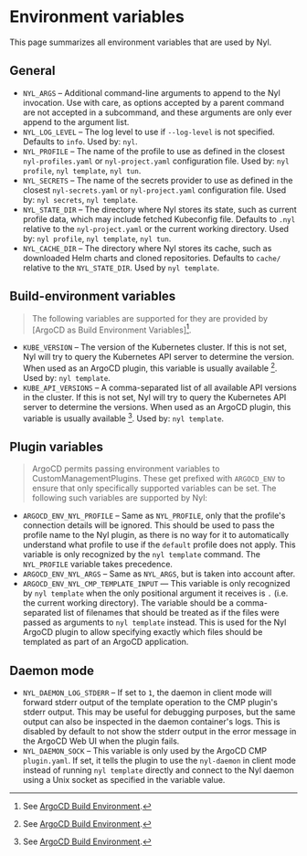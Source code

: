 # Environment variables

This page summarizes all environment variables that are used by Nyl.

## General

- `NYL_ARGS` &ndash; Additional command-line arguments to append to the Nyl invocation. Use with care, as options
  accepted by a parent command are not accepted in a subcommand, and these arguments are only ever append to the
  argument list.
- `NYL_LOG_LEVEL` &ndash; The log level to use if `--log-level` is not specified. Defaults to `info`. Used by: `nyl`.
- `NYL_PROFILE` &ndash; The name of the profile to use as defined in the closest `nyl-profiles.yaml` or
  `nyl-project.yaml` configuration file. Used by: `nyl profile`, `nyl template`, `nyl tun`.
- `NYL_SECRETS` &ndash; The name of the secrets provider to use as defined in the closest `nyl-secrets.yaml` or
  `nyl-project.yaml` configuration file. Used by: `nyl secrets`, `nyl template`.
- `NYL_STATE_DIR` &ndash; The directory where Nyl stores its state, such as current profile data, which may include
  fetched Kubeconfig file. Defaults to `.nyl` relative to the `nyl-project.yaml` or the current working directory.
  Used by: `nyl profile`, `nyl template`, `nyl tun`.
- `NYL_CACHE_DIR` &ndash; The directory where Nyl stores its cache, such as downloaded Helm charts and cloned
  repositories. Defaults to `cache/` relative to the `NYL_STATE_DIR`. Used by `nyl template`.

## Build-environment variables

> The following variables are supported for they are provided by [ArgoCD as Build Environment Variables][^ArgoBuildEnv].

- `KUBE_VERSION` &ndash; The version of the Kubernetes cluster. If this is not set, Nyl will try to query the Kubernetes
  API server to determine the version. When used as an ArgoCD plugin, this variable is usually available
  [^ArgoBuildEnv]. Used by: `nyl template`.
- `KUBE_API_VERSIONS` &ndash; A comma-separated list of all available API versions in the cluster. If this is not set,
  Nyl will try to query the Kubernetes API server to determine the versions. When used as an ArgoCD plugin, this
  variable is usually available [^ArgoBuildEnv]. Used by: `nyl template`.

## Plugin variables

> ArgoCD permits passing environment variables to CustomManagementPlugins. These get prefixed with `ARGOCD_ENV` to
> ensure that only specifically supported variables can be set. The following such variables are supported by Nyl:

- `ARGOCD_ENV_NYL_PROFILE` &ndash; Same as `NYL_PROFILE`, only that the profile's connection details will be ignored.
  This should be used to pass the profile name to the Nyl plugin, as there is no way for it to automatically understand
  what profile to use if the `default` profile does not apply. This variable is only recognized by the `nyl template`
  command. The `NYL_PROFILE` variable takes precedence.
- `ARGOCD_ENV_NYL_ARGS` &ndash; Same as `NYL_ARGS`, but is taken into account after.
- `ARGOCD_ENV_NYL_CMP_TEMPLATE_INPUT` &mdash; This variable is only recognized by `nyl template` when the only positional argument
  it receives is `.` (i.e. the current working directory). The variable should be a comma-separated list of filenames
  that should be treated as if the files were passed as arguments to `nyl template` instead. This is used for the Nyl
  ArgoCD plugin to allow specifying exactly which files should be templated as part of an ArgoCD application.

[^ArgoBuildEnv]: See [ArgoCD Build Environment](https://argo-cd.readthedocs.io/en/stable/user-guide/build-environment/).

## Daemon mode

- `NYL_DAEMON_LOG_STDERR` &ndash; If set to `1`, the daemon in client mode will forward stderr output of the
  template operation to the CMP plugin's stderr output. This may be useful for debugging purposes, but the same output
  can also be inspected in the daemon container's logs. This is disabled by default to not show the stderr output
  in the error message in the ArgoCD Web UI when the plugin fails.
- `NYL_DAEMON_SOCK` &ndash; This variable is only used by the ArgoCD CMP `plugin.yaml`. If set, it tells the plugin
  to use the `nyl-daemon` in client mode instead of running `nyl template` directly and connect to the Nyl daemon using
  a Unix socket as specified in the variable value.
